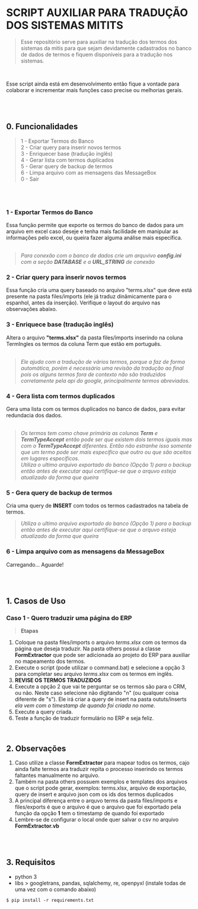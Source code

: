 # SCRIPT AUXILIAR PARA TRADUÇÃO DOS SISTEMAS MITITS
> Esse repositório serve para auxiliar na tradução dos termos dos sistemas da mitis para que sejam
devidamente cadastrados no banco de dados de termos e fiquem disponíveis para a tradução nos sistemas.

<br>

Esse script ainda está em desenvolvimento então fique a vontade para colaborar e incrementar mais funções
caso precise ou melhorias gerais.

<br><br>

## 0. Funcionalidades
>1 - Exportar Termos do Banco<br>
>2 - Criar query para inserir novos termos<br>
>3 - Enriquecer base (tradução inglês)<br>
>4 - Gerar lista com termos duplicados<br>
>5 - Gerar query de backup de termos<br>
>6 - Limpa arquivo com as mensagens das MessageBox<br>
>0 - Sair<br>

<br><br>

### 1 - Exportar Termos do Banco
Essa função permite que exporte os termos do banco de dados para um arquivo em excel caso deseje e tenha mais facilidade
em manipular as informações pelo excel, ou queira fazer alguma análise mais específica.<br><br>
> *Para conexão com o banco de dados crie um arquvivo **config.ini** com a seção **DATABASE** e a **URL_STRING** de conexão*

### 2 - Criar query para inserir novos termos
Essa função cria uma query baseado no arquivo "terms.xlsx" que deve está presente na pasta files/imports (ele já traduz dinâmicamente para o espanhol, antes da inserção). Verifique o layout
do arquivo nas observações abaixo.<br>

### 3 - Enriquece base (tradução inglês)
Altera o arquivo **"terms.xlsx"** da pasta files/imports inserindo na coluna TermIngles os termos da coluna Term que estão 
em português.<br><br>
> *Ele ajuda com a tradução de vários termos, porque a faz de forma automática, porém é necessário uma revisão da tradução ao final pois os alguns termos fora de contexto não são traduzidos corretamente pela api do google, principalmente termos abreviados.*

### 4 - Gera lista com termos duplicados
Gera uma lista com os termos duplicados no banco de dados, para evitar redundacia dos dados.<br><br>
> *Os termos tem como chave primária as colunas **Term** e **TermTypeAccept** então pode ser que existem dois termos iguais mas com o **TermTypeAccept** diferentes. Então não estranhe isso somente que um termo pode ser mais específico que outro ou que são aceitos em lugares específicos.*<br>
> *Utiliza o ultimo arquivo exportado do banco (Opção 1) para o backup então antes de executar aqui certifique-se que o arquvo esteja atualizado da forma que queira*

### 5 - Gera query de backup de termos
Cria uma query de **INSERT** com todos os termos cadastrados na tabela de termos.
> *Utiliza o ultimo arquivo exportado do banco (Opção 1) para o backup então antes de executar aqui certifique-se que o arquvo esteja atualizado da forma que queira*

### 6 - Limpa arquivo com as mensagens da MessageBox
Carregando... Aguarde!

<br>
<br>

## 1. Casos de Uso
### Caso 1 - Quero traduzir uma página do ERP
> **Etapas**
1. Coloque na pasta files/imports o arquivo *terms.xlsx* com os termos da página que deseja traduzir. Na pasta others possui a classe **FormExtractor** que pode ser adicionada ao projeto do ERP para auxiliar no mapeamento dos termos.<br>
2. Execute o script (pode utilizar o command.bat) e selecione a opção 3 para completar seu arquivo *terms.xlsx* com os termos em inglês.<br>
3. **REVISE OS TERMOS TRADUZIDOS**<br>
4. Execute a opção 2 que vai te perguntar se os termos são para o CRM, ou não. Neste caso selecione não digitando "n" (ou qualquer coisa diferente de "s"). Ele irá criar a query de insert na pasta oututs/inserts *ela vem com o timestamp de quando foi criada no nome*.
5. Execute a query criada.
6. Teste a função de traduzir formulário no ERP e seja feliz.
<br>

## 2. Observações
1. Caso utilize a classe **FormExtractor** para mapear todos os termos, cajo ainda falte termos ara traduzir repita o processo inserindo os termos faltantes manualmente no arquivo.
2. Também na pasta others possuem exemplos e templates dos arquivos que o script pode gerar, exemplos: terms.xlsx, arquivo de exportação, query de insert e arquivo json com os ids dos termos duplicados
3. A principal diferença entre o arquvo terms da pasta files/imports e files/exports é que o arquivo é que o arquivo que foi exportado pela função da opção **1** tem o timestamp de quando foi exportado
4. Lembre-se de configurar o local onde quer salvar o csv no arquivo  **FormExtractor.vb**

<br>
<br>

## 3. Requisitos
- python 3
- libs > googletrans, pandas, sqlalchemy, re, openpyxl (instale todas de uma vez com o comando abaixo)
```console
$ pip install -r requirements.txt
```